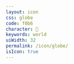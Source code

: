 ```yaml
---
layout: icon
css: globe
code: f0b6
character: 
keywords: world
uiWidth: 32
permalink: /icon/globe/
isIcon: true
---
```

